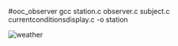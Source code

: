 #ooc_observer
gcc station.c observer.c subject.c currentconditionsdisplay.c -o station

![weather](https://github.com/aabda2000/ooc_observer/assets/38082725/5e1e8bf5-c125-4d05-abf9-591ab66b6a30)
